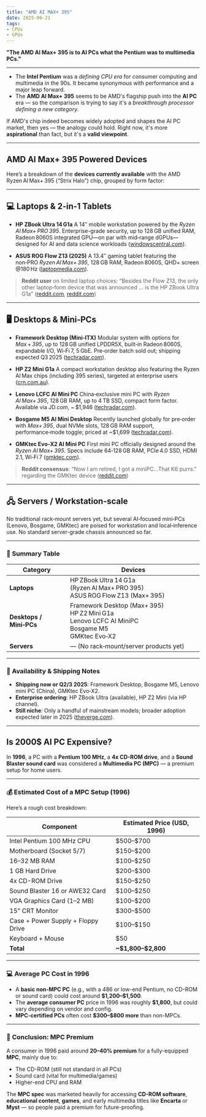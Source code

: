 ```yaml
---
title: "AMD AI MAX+ 395"
date: 2025-06-21
tags:
- CPUs
- GPUs
---
```


**"The AMD AI Max+ 395 is to AI PCs what the Pentium was to multimedia PCs."**

---

* The **Intel Pentium** was a *defining CPU era* for consumer computing and multimedia in the 90s. It became synonymous with performance and a major leap forward.
* The **AMD AI Max+ 395** seems to be AMD's flagship push into the **AI PC** era — so the comparison is trying to say it's a *breakthrough processor defining a new category*.

If AMD's chip indeed becomes widely adopted and shapes the AI PC market, then yes — the analogy could hold. Right now, it's more **aspirational** than fact, but it's a **valid viewpoint**.

---
## AMD AI Max+ 395 Powered Devices

Here’s a breakdown of the **devices currently available** with the AMD Ryzen AI Max+ 395 (“Strix Halo”) chip, grouped by form factor:

---

## 💻 Laptops & 2‑in‑1 Tablets

* **HP ZBook Ultra 14 G1a**
  A 14″ mobile workstation powered by the *Ryzen AI Max+ PRO 395*. Enterprise-grade security, up to 128 GB unified RAM, Radeon 8060S integrated GPU—on par with mid‑range dGPUs—designed for AI and data science workloads ([windowscentral.com][1]).

* **ASUS ROG Flow Z13 (2025)**
  A 13.4″ gaming tablet featuring the non‑PRO *Ryzen AI Max+ 395*, 128 GB RAM, Radeon 8060S, QHD+ screen @180 Hz ([laptopmedia.com][2]).

> **Reddit user** on limited laptop choices:
> “Besides the Flow Z13, the only other laptop‑form device that was announced … is the HP ZBook Ultra G1a” ([reddit.com][3], [reddit.com][4])

---

## 🖥️ Desktops & Mini‑PCs

* **Framework Desktop (Mini‑ITX)**
  Modular system with options for *Max + 395*, up to 128 GB unified LPDDR5X, built‑in Radeon 8060S, expandable I/O, Wi‑Fi 7, 5 GbE. Pre‑order batch sold out; shipping expected Q3 2025 ([techradar.com][5]).

* **HP Z2 Mini G1a**
  A compact workstation desktop also featuring the Ryzen AI Max chips (including 395 series), targeted at enterprise users ([crn.com.au][6]).

* **Lenovo LCFC AI Mini PC**
  China‑exclusive mini PC with *Ryzen AI Max+ 395*, 128 GB RAM, up to 4 TB SSD, compact form factor. Available via JD.com, \~ \$1,946 ([techradar.com][7]).

* **Bosgame M5 AI Mini Desktop**
  Recently launched globally for pre‑order with *Max+ 395*, dual NVMe slots, 128 GB RAM support, performance‑mode toggle; priced at \~\$1,699 ([techradar.com][8]).

* **GMKtec Evo‑X2 AI Mini PC**
  First mini PC officially designed around the *Ryzen AI Max+ 395*. Specs include 64‑128 GB RAM, PCIe 4.0 SSD, HDMI 2.1, Wi‑Fi 7 ([gmktec.com][9]).

> **Reddit consensus**:
> “Now I am retired, I got a miniPC…That K6 purrs.” regarding the GMKtec device ([reddit.com][10])

---

## 🖧 Servers / Workstation‑scale

No traditional rack‑mount servers yet, but several AI‑focused mini‑PCs (Lenovo, Bosgame, GMKtec) are poised for workstation and local‑inference use. No standard server-grade chassis announced so far.

---

### 🧭 Summary Table

| Category                | Devices                                                                                                        |
| ----------------------- | -------------------------------------------------------------------------------------------------------------- |
| **Laptops**             | HP ZBook Ultra 14 G1a (Ryzen AI Max+ PRO 395) <br> ASUS ROG Flow Z13 (Max+ 395)                                |
| **Desktops / Mini‑PCs** | Framework Desktop (Max+ 395) <br> HP Z2 Mini G1a <br> Lenovo LCFC AI MiniPC <br> Bosgame M5 <br> GMKtec Evo‑X2 |
| **Servers**             | — (No rack‑mount/server products yet)                                                                          |

---

### 🧭 Availability & Shipping Notes

* **Shipping now or Q2/3 2025**: Framework Desktop, Bosgame M5, Lenovo mini PC (China), GMKtec Evo‑X2.
* **Enterprise ordering**: HP ZBook Ultra (available), HP Z2 Mini (via HP channel).
* **Still niche**: Only a handful of mainstream models; broader adoption expected later in 2025 ([theverge.com][11]).

---

[1]: https://www.windowscentral.com/hardware/hp/hp-zbook-ultra-14-g1a-review?utm_source=chatgpt.com "I've never seen anything like this insanely powerful 14-inch AI laptop, but only about 4 people need it"
[2]: https://laptopmedia.com/processor/amd-ryzen-ai-max-395/?utm_source=chatgpt.com "AMD Ryzen AI Max+ 395 - Specs, Benchmark Tests, Comparisons, and Laptop Offers | LaptopMedia.com"
[3]: https://www.reddit.com/r/GamingLaptops/comments/1jiej4c?utm_source=chatgpt.com "No AMD Ryzen AI+395 max laptops"
[4]: https://www.reddit.com/r/AMDLaptops/comments/1ilikhe?utm_source=chatgpt.com "Ryzen AI Max 395+ Laptops"
[5]: https://www.techradar.com/pro/frameworks-desktop-is-selling-like-hot-cakes-ryzen-max-395-max-383-batches-are-sold-out-with-next-shipment-in-q3?utm_source=chatgpt.com "Framework's Desktop is selling like hot cakes; Ryzen Max+ 395, Max 383 batches are sold out with next shipment in Q3"
[6]: https://www.crn.com.au/news/amd-takes-on-intel-apple-and-nvidia-with-ryzen-ai-max-chips-614191?utm_source=chatgpt.com "AMD takes on Intel, Apple and Nvidia with Ryzen AI Max chips - Hardware - CRN Australia"
[7]: https://www.techradar.com/pro/lenovo-quietly-launched-a-pc-based-on-amds-fastest-ai-cpu-but-i-dont-think-it-will-go-on-sale-outside-china-yet?utm_source=chatgpt.com "Lenovo quietly launched a PC based on AMD's fastest AI CPU but I don't think it will go on sale outside China yet"
[8]: https://www.techradar.com/pro/has-amd-bypassed-mainstream-pc-vendors-to-sell-ryzen-ai-max-395-pcs-new-model-has-a-mysterious-performance-switch-button?utm_source=chatgpt.com "Has AMD bypassed mainstream PC vendors to sell Ryzen AI Max+ 395 PCs? New model has a mysterious performance switch button"
[9]: https://www.gmktec.com/products/amd-ryzen%E2%84%A2-ai-max-395-evo-x2-ai-mini-pc?srsltid=AfmBOoq7o9xEhWEIQOYeR1x2TwydN3OfsFIPMgrukjWiX6kKntPN0y-P&utm_source=chatgpt.com "AMD Ryzen™ AI Max+ 395 --EVO-X2 AI Mini PC"
[10]: https://www.reddit.com/r/MiniPCs/comments/1i86bdn?utm_source=chatgpt.com "GMK claims the world’s first mini PC with Ryzen AI Max+ 395"
[11]: https://www.theverge.com/2025/1/6/24337025/amd-ryzen-ai-max-strix-halo-fire-range-9955hx3d?utm_source=chatgpt.com "AMD announces 'Fire Range' and Ryzen AI Max, its most potent laptop chips yet"

## Is 2000$ AI PC Expensive?

In **1996**, a PC with a **Pentium 100 MHz**, a **4x CD-ROM drive**, and a **Sound Blaster sound card** was considered a **Multimedia PC (MPC)** — a premium setup for home users.

---

### 💰 **Estimated Cost of a MPC Setup (1996)**

Here’s a rough cost breakdown:

| Component                          | Estimated Price (USD, 1996) |
| ---------------------------------- | --------------------------- |
| Intel Pentium 100 MHz CPU          | \$500–\$700                 |
| Motherboard (Socket 5/7)           | \$150–\$200                 |
| 16–32 MB RAM                       | \$100–\$250                 |
| 1 GB Hard Drive                    | \$200–\$300                 |
| 4x CD-ROM Drive                    | \$150–\$250                 |
| Sound Blaster 16 or AWE32 Card     | \$100–\$250                 |
| VGA Graphics Card (1–2 MB)         | \$100–\$200                 |
| 15" CRT Monitor                    | \$300–\$500                 |
| Case + Power Supply + Floppy Drive | \$100–\$150                 |
| Keyboard + Mouse                   | \$50                        |
| **Total**                          | **\~\$1,800–\$2,800**       |

---

### 💻 **Average PC Cost in 1996**

* A **basic non-MPC PC** (e.g., with a 486 or low-end Pentium, no CD-ROM or sound card) could cost around **\$1,200–\$1,500**.
* The **average consumer PC** price in 1996 was roughly **\$1,800**, but could vary depending on vendor and config.
* **MPC-certified PCs** often cost **\$300–\$800 more** than non-MPCs.

---

### 🎯 **Conclusion: MPC Premium**

A consumer in 1996 paid around **20–40% premium** for a fully-equipped **MPC**, mainly due to:

* The CD-ROM (still not standard in all PCs)
* Sound card (vital for multimedia/games)
* Higher-end CPU and RAM

The **MPC spec** was marketed heavily for accessing **CD-ROM software**, **educational content**, **games**, and early multimedia titles like **Encarta** or **Myst** — so people paid a premium for future-proofing.
